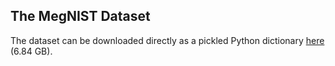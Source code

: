 ## The MegNIST Dataset

The dataset can be downloaded directly as a pickled Python dictionary [here](https://drive.google.com/file/d/1doqjgglgDWIBcy2BUsbwyitDsBc0cqY7/view?usp=sharing) (6.84 GB). 


